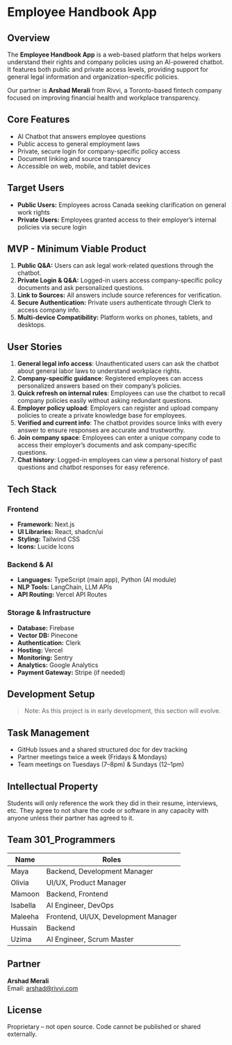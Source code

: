# Employee Handbook App

## Overview 

The **Employee Handbook App** is a web-based platform that helps workers understand their rights and company policies using an AI-powered chatbot. It features both public and private access levels, providing support for general legal information and organization-specific policies. 

Our partner is **Arshad Merali** from Rivvi, a Toronto-based fintech company focused on improving financial health and workplace transparency.

## Core Features

- AI Chatbot that answers employee questions
- Public access to general employment laws
- Private, secure login for company-specific policy access
- Document linking and source transparency
- Accessible on web, mobile, and tablet devices

## Target Users

- **Public Users:** Employees across Canada seeking clarification on general work rights
- **Private Users:** Employees granted access to their employer’s internal policies via secure login


## MVP - Minimum Viable Product

1. **Public Q&A:** Users can ask legal work-related questions through the chatbot.
2. **Private Login & Q&A:** Logged-in users access company-specific policy documents and ask personalized questions.
3. **Link to Sources:** All answers include source references for verification.
4. **Secure Authentication:** Private users authenticate through Clerk to access company info.
5. **Multi-device Compatibility:** Platform works on phones, tablets, and desktops.

## User Stories

1. **General legal info access**: Unauthenticated users can ask the chatbot about general labor laws to understand workplace rights.
2. **Company-specific guidance**: Registered employees can access personalized answers based on their company’s policies.
3. **Quick refresh on internal rules**: Employees can use the chatbot to recall company policies easily without asking redundant questions.
4. **Employer policy upload**: Employers can register and upload company policies to create a private knowledge base for employees.
5. **Verified and current info**: The chatbot provides source links with every answer to ensure responses are accurate and trustworthy.
6. **Join company space**: Employees can enter a unique company code to access their employer’s documents and ask company-specific questions.
7. **Chat history**: Logged-in employees can view a personal history of past questions and chatbot responses for easy reference.

## Tech Stack

### Frontend
- **Framework:** Next.js
- **UI Libraries:** React, shadcn/ui
- **Styling:** Tailwind CSS
- **Icons:** Lucide Icons

### Backend & AI
- **Languages:** TypeScript (main app), Python (AI module)
- **NLP Tools:** LangChain, LLM APIs
- **API Routing:** Vercel API Routes

### Storage & Infrastructure
- **Database:** Firebase
- **Vector DB:** Pinecone
- **Authentication:** Clerk
- **Hosting:** Vercel
- **Monitoring:** Sentry
- **Analytics:** Google Analytics
- **Payment Gateway:** Stripe (if needed)

## Development Setup

> Note: As this project is in early development, this section will evolve.


## Task Management

- GitHub Issues and a shared structured doc for dev tracking
- Partner meetings twice a week (Fridays & Mondays)
- Team meetings on Tuesdays (7–8pm) & Sundays (12–1pm)

## Intellectual Property

Students will only reference the work they did in their resume, interviews, etc. They agree to not share the code or software in any capacity with anyone unless their partner has agreed to it.

## Team 301_Programmers 

| Name         | Roles                                |
|--------------|--------------------------------------|
| Maya         | Backend, Development Manager         |
| Olivia       | UI/UX, Product Manager               |
| Mamoon       | Backend, Frontend                    |
| Isabella     | AI Engineer, DevOps                  |
| Maleeha      | Frontend, UI/UX, Development Manager |
| Hussain      | Backend                              |
| Uzima        | AI Engineer, Scrum Master            |

## Partner

**Arshad Merali**  
Email: arshad@rivvi.com

## License

Proprietary – not open source. Code cannot be published or shared externally.
